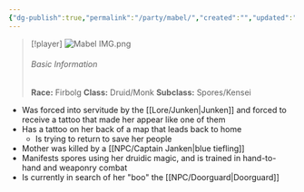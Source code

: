 ```yaml
---
{"dg-publish":true,"permalink":"/party/mabel/","created":"","updated":""}
---
```



> [!player]
> ![Mabel IMG.png](/img/user/z_Assets/Mabel%20IMG.png)
> ###### Basic Information
> **Race:** Firbolg
> **Class:**  Druid/Monk
> **Subclass:** Spores/Kensei

- Was forced into servitude by the [[Lore/Junken\|Junken]] and forced to receive a tattoo that made her appear like one of them
- Has a tattoo on her back of a map that leads back to home 
	- Is trying to return to save her people
- Mother was killed by a [[NPC/Captain Janken\|blue tiefling]] 
- Manifests spores using her druidic magic, and is trained in hand-to-hand and weaponry combat
- Is currently in search of her "boo" the [[NPC/Doorguard\|Doorguard]] 

